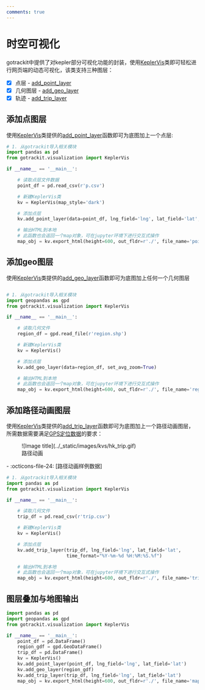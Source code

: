 ```yaml
---
comments: true
---
```



# 时空可视化

[KeplerVis]: ../Func&API/KeplerVis.md#init
[add_point_layer]: ../Func&API/KeplerVis.md#add_point_layer
[add_geo_layer]: ../Func&API/KeplerVis.md#add_geo_layer
[add_trip_layer]: ../Func&API/KeplerVis.md#add_trip_layer
[export_html]: ../Func&API/KeplerVis.md#export_html
[路径动画样例数据]: https://github.com/zdsjjtTLG/TrackIt/tree/main/data/input/Trip-Example-Data
[GPS定位数据]: ./数据要求.md#gps

gotrackit中提供了对kepler部分可视化功能的封装，使用[KeplerVis]类即可轻松进行网页端的动态可视化，该类支持三种图层：

- [x] 点层 - [add_point_layer]
- [x] 几何图层 - [add_geo_layer]
- [x] 轨迹 - [add_trip_layer]

## 添加点图层

使用[KeplerVis]类提供的[add_point_layer]函数即可为底图加上一个点层:

```python title="添加点图层"
# 1. 从gotrackit导入相关模块
import pandas as pd
from gotrackit.visualization import KeplerVis

if __name__ == '__main__':

    # 读取点层文件数据
    point_df = pd.read_csv(r'p.csv')

    # 新建KeplerVis类
    kv = KeplerVis(map_style='dark')

    # 添加点层
    kv.add_point_layer(data=point_df, lng_field='lng', lat_field='lat', set_avg_zoom=True)

    # 输出HTML到本地
    # 此函数也会返回一个map对象，可在jupyter环境下进行交互式操作
    map_obj = kv.export_html(height=600, out_fldr=r'./', file_name='point')
```


## 添加geo图层
使用[KeplerVis]类提供的[add_geo_layer]函数即可为底图加上任何一个几何图层

```python title="添加geo图层"

# 1. 从gotrackit导入相关模块
import geopandas as gpd
from gotrackit.visualization import KeplerVis

if __name__ == '__main__':

    # 读取几何文件
    region_df = gpd.read_file(r'region.shp')

    # 新建KeplerVis类
    kv = KeplerVis()

    # 添加点层
    kv.add_geo_layer(data=region_df, set_avg_zoom=True)

    # 输出HTML到本地
    # 此函数也会返回一个map对象，可在jupyter环境下进行交互式操作
    map_obj = kv.export_html(height=600, out_fldr=r'./', file_name='region')
```

## 添加路径动画图层
使用[KeplerVis]类提供的[add_trip_layer]函数即可为底图加上一个路径动画图层，所需数据需要满足[GPS定位数据]的要求：

<figure markdown="span">
  ![Image title](../_static/images/kvs/hk_trip.gif)
  <figcaption>路径动画</figcaption>
</figure>

<div class="grid cards" markdown>
- :octicons-file-24: [路径动画样例数据]
</div>

```python title="添加路径图层"
# 1. 从gotrackit导入相关模块
import pandas as pd
from gotrackit.visualization import KeplerVis

if __name__ == '__main__':

    # 读取几何文件
    trip_df = pd.read_csv(r'trip.csv')

    # 新建KeplerVis类
    kv = KeplerVis()

    # 添加点层
    kv.add_trip_layer(trip_df, lng_field='lng', lat_field='lat', 
                      time_format="%Y-%m-%d %H:%M:%S.%f")

    # 输出HTML到本地
    # 此函数也会返回一个map对象，可在jupyter环境下进行交互式操作
    map_obj = kv.export_html(height=600, out_fldr=r'./', file_name='trip')
```

## 图层叠加与地图输出

```python title="图层叠加与地图输出"
import pandas as pd
import geopandas as gpd
from gotrackit.visualization import KeplerVis

if __name__ == '__main__':
    point_df = pd.DataFrame()
    region_gdf = gpd.GeoDataFrame()
    trip_df = pd.DataFrame()
    kv = KeplerVis()
    kv.add_point_layer(point_df, lng_field='lng', lat_field='lat')
    kv.add_geo_layer(region_gdf)
    kv.add_trip_layer(trip_df, lng_field='lng', lat_field='lat')
    map_obj = kv.export_html(height=600, out_fldr=r'./', file_name='map')
```